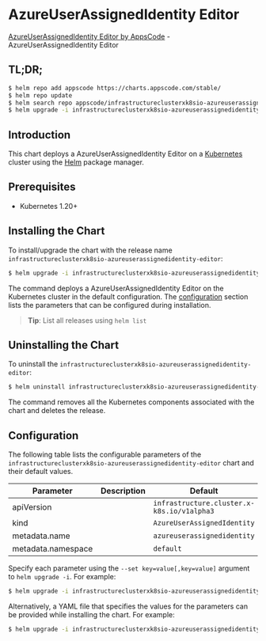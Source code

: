 # AzureUserAssignedIdentity Editor

[AzureUserAssignedIdentity Editor by AppsCode](https://appscode.com) - AzureUserAssignedIdentity Editor

## TL;DR;

```bash
$ helm repo add appscode https://charts.appscode.com/stable/
$ helm repo update
$ helm search repo appscode/infrastructureclusterxk8sio-azureuserassignedidentity-editor --version=v0.14.0
$ helm upgrade -i infrastructureclusterxk8sio-azureuserassignedidentity-editor appscode/infrastructureclusterxk8sio-azureuserassignedidentity-editor -n default --create-namespace --version=v0.14.0
```

## Introduction

This chart deploys a AzureUserAssignedIdentity Editor on a [Kubernetes](http://kubernetes.io) cluster using the [Helm](https://helm.sh) package manager.

## Prerequisites

- Kubernetes 1.20+

## Installing the Chart

To install/upgrade the chart with the release name `infrastructureclusterxk8sio-azureuserassignedidentity-editor`:

```bash
$ helm upgrade -i infrastructureclusterxk8sio-azureuserassignedidentity-editor appscode/infrastructureclusterxk8sio-azureuserassignedidentity-editor -n default --create-namespace --version=v0.14.0
```

The command deploys a AzureUserAssignedIdentity Editor on the Kubernetes cluster in the default configuration. The [configuration](#configuration) section lists the parameters that can be configured during installation.

> **Tip**: List all releases using `helm list`

## Uninstalling the Chart

To uninstall the `infrastructureclusterxk8sio-azureuserassignedidentity-editor`:

```bash
$ helm uninstall infrastructureclusterxk8sio-azureuserassignedidentity-editor -n default
```

The command removes all the Kubernetes components associated with the chart and deletes the release.

## Configuration

The following table lists the configurable parameters of the `infrastructureclusterxk8sio-azureuserassignedidentity-editor` chart and their default values.

|     Parameter      | Description |                        Default                        |
|--------------------|-------------|-------------------------------------------------------|
| apiVersion         |             | <code>infrastructure.cluster.x-k8s.io/v1alpha3</code> |
| kind               |             | <code>AzureUserAssignedIdentity</code>                |
| metadata.name      |             | <code>azureuserassignedidentity</code>                |
| metadata.namespace |             | <code>default</code>                                  |


Specify each parameter using the `--set key=value[,key=value]` argument to `helm upgrade -i`. For example:

```bash
$ helm upgrade -i infrastructureclusterxk8sio-azureuserassignedidentity-editor appscode/infrastructureclusterxk8sio-azureuserassignedidentity-editor -n default --create-namespace --version=v0.14.0 --set apiVersion=infrastructure.cluster.x-k8s.io/v1alpha3
```

Alternatively, a YAML file that specifies the values for the parameters can be provided while
installing the chart. For example:

```bash
$ helm upgrade -i infrastructureclusterxk8sio-azureuserassignedidentity-editor appscode/infrastructureclusterxk8sio-azureuserassignedidentity-editor -n default --create-namespace --version=v0.14.0 --values values.yaml
```
